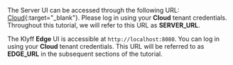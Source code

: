 The Server UI can be accessed through the following URL: [Cloud](https://thingsboard.cloud/signup){:target="_blank"}. 
Please log in using your **Cloud** tenant credentials. 
Throughout this tutorial, we will refer to this URL as **SERVER_URL**.

The Klyff **Edge** UI is accessible at `http://localhost:8080`. 
You can log in using your **Cloud** tenant credentials. 
This URL will be referred to as **EDGE_URL** in the subsequent sections of the tutorial.